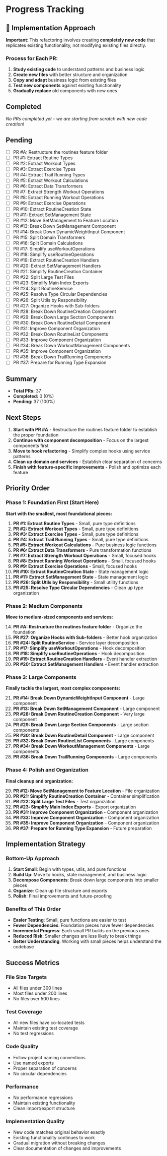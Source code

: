 # Progress Tracking

## 🎯 Implementation Approach

**Important**: This refactoring involves creating **completely new code** that replicates existing functionality, not modifying existing files directly.

### Process for Each PR:

1. **Study existing code** to understand patterns and business logic
2. **Create new files** with better structure and organization
3. **Copy and adapt** business logic from existing files
4. **Test new components** against existing functionality
5. **Gradually replace** old components with new ones

## Completed

_No PRs completed yet - we are starting from scratch with new code creation!_

## Pending

- [ ] PR #A: Restructure the routines feature folder
- [ ] PR #1: Extract Routine Types
- [ ] PR #2: Extract Workout Types
- [ ] PR #3: Extract Exercise Types
- [ ] PR #4: Extract Trail Running Types
- [ ] PR #5: Extract Workout Calculations
- [ ] PR #6: Extract Data Transformers
- [ ] PR #7: Extract Strength Workout Operations
- [ ] PR #8: Extract Running Workout Operations
- [ ] PR #9: Extract Exercise Operations
- [ ] PR #10: Extract RoutineCreation State
- [ ] PR #11: Extract SetManagement State
- [ ] PR #12: Move SetManagement to Feature Location
- [ ] PR #13: Break Down SetManagement Component
- [ ] PR #14: Break Down DynamicWeightInput Component
- [ ] PR #15: Split Domain Transformers
- [ ] PR #16: Split Domain Calculations
- [ ] PR #17: Simplify useWorkoutOperations
- [ ] PR #18: Simplify useRoutineOperations
- [ ] PR #19: Extract RoutineCreation Handlers
- [ ] PR #20: Extract SetManagement Handlers
- [ ] PR #21: Simplify RoutineCreation Container
- [ ] PR #22: Split Large Test Files
- [ ] PR #23: Simplify Main Index Exports
- [ ] PR #24: Split RoutineService
- [ ] PR #25: Resolve Type Circular Dependencies
- [ ] PR #26: Split Utils by Responsibility
- [ ] PR #27: Organize Hooks with Sub-folders
- [ ] PR #28: Break Down RoutineCreation Component
- [ ] PR #29: Break Down Large Section Components
- [ ] PR #30: Break Down RoutineDetail Component
- [ ] PR #31: Improve Component Organization
- [ ] PR #32: Break Down RoutineList Components
- [ ] PR #33: Improve Component Organization
- [ ] PR #34: Break Down WorkoutManagement Components
- [ ] PR #35: Improve Component Organization
- [ ] PR #36: Break Down TrailRunning Components
- [ ] PR #37: Prepare for Running Type Expansion

## Summary

- **Total PRs:** 37
- **Completed:** 0 (0%)
- **Pending:** 37 (100%)

## Next Steps

1. **Start with PR #A** - Restructure the routines feature folder to establish the proper foundation
2. **Continue with component decomposition** - Focus on the largest components first
3. **Move to hook refactoring** - Simplify complex hooks using service patterns
4. **Clean up domain and services** - Establish clear separation of concerns
5. **Finish with feature-specific improvements** - Polish and optimize each feature

## Priority Order

### Phase 1: Foundation First (Start Here)

**Start with the smallest, most foundational pieces:**

1. **PR #1: Extract Routine Types** - Small, pure type definitions
2. **PR #2: Extract Workout Types** - Small, pure type definitions
3. **PR #3: Extract Exercise Types** - Small, pure type definitions
4. **PR #4: Extract Trail Running Types** - Small, pure type definitions
5. **PR #5: Extract Workout Calculations** - Pure business logic functions
6. **PR #6: Extract Data Transformers** - Pure transformation functions
7. **PR #7: Extract Strength Workout Operations** - Small, focused hooks
8. **PR #8: Extract Running Workout Operations** - Small, focused hooks
9. **PR #9: Extract Exercise Operations** - Small, focused hooks
10. **PR #10: Extract RoutineCreation State** - State management logic
11. **PR #11: Extract SetManagement State** - State management logic
12. **PR #26: Split Utils by Responsibility** - Small utility functions
13. **PR #25: Resolve Type Circular Dependencies** - Clean up type organization

### Phase 2: Medium Components

**Move to medium-sized components and services:**

14. **PR #A: Restructure the routines feature folder** - Organize the foundation
15. **PR #27: Organize Hooks with Sub-folders** - Better hook organization
16. **PR #24: Split RoutineService** - Service layer decomposition
17. **PR #17: Simplify useWorkoutOperations** - Hook decomposition
18. **PR #18: Simplify useRoutineOperations** - Hook decomposition
19. **PR #19: Extract RoutineCreation Handlers** - Event handler extraction
20. **PR #20: Extract SetManagement Handlers** - Event handler extraction

### Phase 3: Large Components

**Finally tackle the largest, most complex components:**

21. **PR #14: Break Down DynamicWeightInput Component** - Large component
22. **PR #13: Break Down SetManagement Component** - Large component
23. **PR #28: Break Down RoutineCreation Component** - Very large component
24. **PR #29: Break Down Large Section Components** - Large section components
25. **PR #30: Break Down RoutineDetail Component** - Large component
26. **PR #32: Break Down RoutineList Components** - Large components
27. **PR #34: Break Down WorkoutManagement Components** - Large components
28. **PR #36: Break Down TrailRunning Components** - Large components

### Phase 4: Polish and Organization

**Final cleanup and organization:**

29. **PR #12: Move SetManagement to Feature Location** - File organization
30. **PR #21: Simplify RoutineCreation Container** - Container simplification
31. **PR #22: Split Large Test Files** - Test organization
32. **PR #23: Simplify Main Index Exports** - Export organization
33. **PR #31: Improve Component Organization** - Component organization
34. **PR #33: Improve Component Organization** - Component organization
35. **PR #35: Improve Component Organization** - Component organization
36. **PR #37: Prepare for Running Type Expansion** - Future preparation

## Implementation Strategy

### Bottom-Up Approach

1. **Start Small**: Begin with types, utils, and pure functions
2. **Build Up**: Move to hooks, state management, and business logic
3. **Decompose Components**: Break down large components into smaller pieces
4. **Organize**: Clean up file structure and exports
5. **Polish**: Final improvements and future-proofing

### Benefits of This Order

- **Easier Testing**: Small, pure functions are easier to test
- **Fewer Dependencies**: Foundation pieces have fewer dependencies
- **Incremental Progress**: Each small PR builds on the previous ones
- **Reduced Risk**: Smaller changes are less likely to break things
- **Better Understanding**: Working with small pieces helps understand the codebase

## Success Metrics

### File Size Targets

- All files under 300 lines
- Most files under 200 lines
- No files over 500 lines

### Test Coverage

- All new files have co-located tests
- Maintain existing test coverage
- No test regressions

### Code Quality

- Follow project naming conventions
- Use named exports
- Proper separation of concerns
- No circular dependencies

### Performance

- No performance regressions
- Maintain existing functionality
- Clean import/export structure

### Implementation Quality

- New code matches original behavior exactly
- Existing functionality continues to work
- Gradual migration without breaking changes
- Clear documentation of changes and improvements
